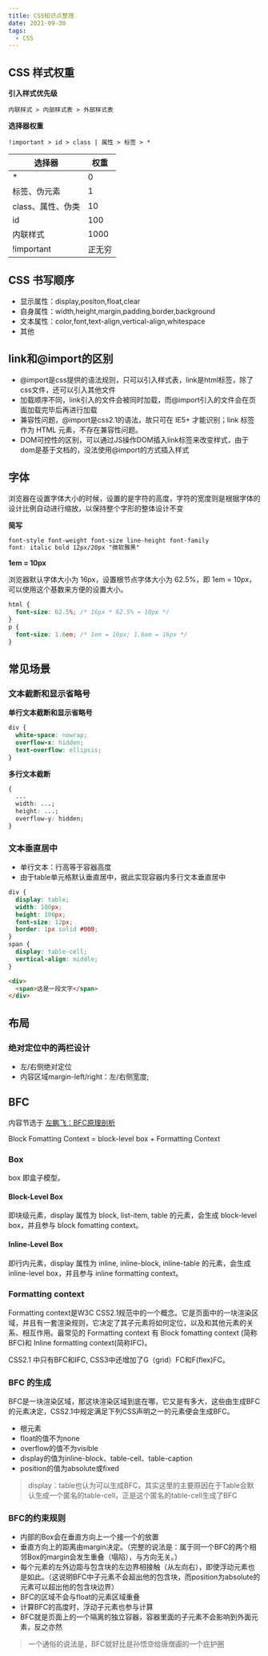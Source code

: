 ```yaml
---
title: CSS知识点整理
date: 2021-09-30
tags:
  - CSS
---
```


## CSS 样式权重

**引入样式优先级**

```text
内联样式 > 内部样式表 > 外部样式表
```

**选择器权重**

```text
!important > id > class | 属性 > 标签 > *
```

| 选择器            | 权重   |
|------------------|--------|
| *                | 0      |
| 标签、伪元素       | 1      |
| class、属性、伪类  | 10     |
| id               | 100    |
| 内联样式          | 1000   |
| !important       | 正无穷  |


## CSS 书写顺序

- 显示属性：display,positon,float,clear
- 自身属性：width,height,margin,padding,border,background
- 文本属性：color,font,text-align,vertical-align,whitespace
- 其他

## link和@import的区别

- @import是css提供的语法规则，只可以引入样式表，link是html标签，除了css文件，还可以引入其他文件
- 加载顺序不同，link引入的文件会被同时加载，而@import引入的文件会在页面加载完毕后再进行加载
- 兼容性问题，@import是css2.1的语法，故只可在 IE5+ 才能识别；link 标签作为 HTML 元素，不存在兼容性问题。
- DOM可控性的区别，可以通过JS操作DOM插入link标签来改变样式，由于dom是基于文档的，没法使用@import的方式插入样式

## 字体

浏览器在设置字体大小的时候，设置的是字符的高度，字符的宽度则是根据字体的设计比例自动进行缩放，以保持整个字形的整体设计不变

**简写**

```css
font-style font-weight font-size line-height font-family
font: italic bold 12px/20px "微软雅黑"
```

**1em = 10px**

浏览器默认字体大小为 16px，设置根节点字体大小为 62.5%，即 1em = 10px，可以使用这个基数来方便的设置大小。

```css
html {
  font-size: 62.5%; /* 16px * 62.5% = 10px */
}
p {
  font-size: 1.6em; /* 1em = 10px; 1.6em = 16px */
}
```

## 常见场景

### 文本截断和显示省略号

**单行文本截断和显示省略号**

```css
div {
  white-space: nowrap;
  overflow-x: hidden;
  text-overflow: ellipsis;
}
```

**多行文本截断**

```css
{
  ...
  width: ...;
  height: ...;
  overflow-y: hidden;
}
```

### 文本垂直居中

- 单行文本：行高等于容器高度
- 由于table单元格默认垂直居中，据此实现容器内多行文本垂直居中

```css
div {
  display: table;
  width: 100px;
  height: 100px;
  font-size: 12px;
  border: 1px solid #000;
}
span {
  display: table-cell;
  vertical-align: middle;
}
```

```html
<div>
  <span>这是一段文字</span>
</div>
```

## 布局

### 绝对定位中的两栏设计

- 左/右侧绝对定位
- 内容区域margin-left/right：左/右侧宽度;

## BFC

内容节选于 [左鹏飞：BFC原理剖析](https://github.com/zuopf769/notebook/blob/master/fe/BFC%E5%8E%9F%E7%90%86%E5%89%96%E6%9E%90/README.md)

Block Fomatting Context = block-level box + Formatting Context

### Box

box 即盒子模型。

#### Block-Level Box

即块级元素，display 属性为 block, list-item, table 的元素，会生成 block-level box，并且参与 block fomatting context。

#### Inline-Level Box

即行内元素，display 属性为 inline, inline-block, inline-table 的元素，会生成 inline-level box，并且参与 inline formatting context。

### Formatting context

Formatting context是W3C CSS2.1规范中的一个概念。它是页面中的一块渲染区域，并且有一套渲染规则，它决定了其子元素将如何定位，以及和其他元素的关系、相互作用。最常见的 Formatting context 有 Block fomatting context (简称BFC)和 Inline formatting context(简称IFC)。

CSS2.1 中只有BFC和IFC, CSS3中还增加了G（grid）FC和F(flex)FC。

### BFC 的生成

BFC是一块渲染区域，那这块渲染区域到底在哪，它又是有多大，这些由生成BFC的元素决定，CSS2.1中规定满足下列CSS声明之一的元素便会生成BFC。

- 根元素
- float的值不为none
- overflow的值不为visible
- display的值为inline-block、table-cell、table-caption 　
- position的值为absolute或fixed

> display：table也认为可以生成BFC，其实这里的主要原因在于Table会默认生成一个匿名的table-cell，正是这个匿名的table-cell生成了BFC

### BFC的约束规则

- 内部的Box会在垂直方向上一个接一个的放置
- 垂直方向上的距离由margin决定。（完整的说法是：属于同一个BFC的两个相邻Box的margin会发生重叠（塌陷），与方向无关。）
- 每个元素的左外边距与包含块的左边界相接触（从左向右），即使浮动元素也是如此。（这说明BFC中子元素不会超出他的包含块，而position为absolute的元素可以超出他的包含块边界）
- BFC的区域不会与float的元素区域重叠
- 计算BFC的高度时，浮动子元素也参与计算
- BFC就是页面上的一个隔离的独立容器，容器里面的子元素不会影响到外面元素，反之亦然

> 一个通俗的说法是，BFC就好比是孙悟空给唐僧画的一个庇护圈
